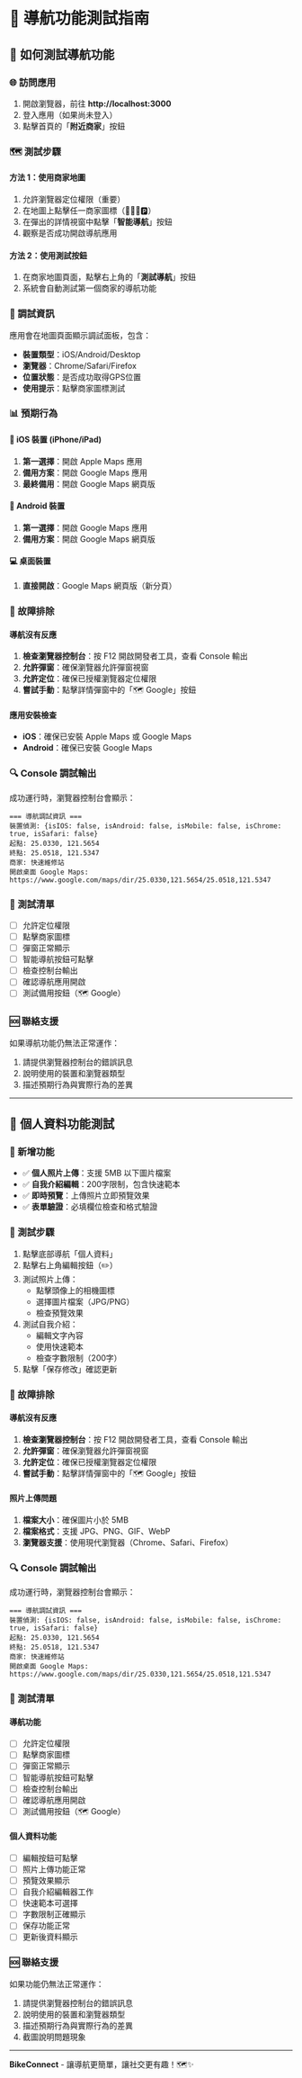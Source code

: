 # 🧭 導航功能測試指南

## 📱 如何測試導航功能

### 🌐 訪問應用
1. 開啟瀏覽器，前往 **http://localhost:3000**
2. 登入應用（如果尚未登入）
3. 點擊首頁的「**附近商家**」按鈕

### 🗺️ 測試步驟

#### 方法 1：使用商家地圖
1. 允許瀏覽器定位權限（重要）
2. 在地圖上點擊任一商家圖標（🔧🏪⛽🅿️）
3. 在彈出的詳情視窗中點擊「**智能導航**」按鈕
4. 觀察是否成功開啟導航應用

#### 方法 2：使用測試按鈕
1. 在商家地圖頁面，點擊右上角的「**測試導航**」按鈕
2. 系統會自動測試第一個商家的導航功能

### 🔧 調試資訊

應用會在地圖頁面顯示調試面板，包含：
- **裝置類型**：iOS/Android/Desktop
- **瀏覽器**：Chrome/Safari/Firefox
- **位置狀態**：是否成功取得GPS位置
- **使用提示**：點擊商家圖標測試

### 📊 預期行為

#### 🍎 iOS 裝置 (iPhone/iPad)
1. **第一選擇**：開啟 Apple Maps 應用
2. **備用方案**：開啟 Google Maps 應用
3. **最終備用**：開啟 Google Maps 網頁版

#### 🤖 Android 裝置
1. **第一選擇**：開啟 Google Maps 應用
2. **備用方案**：開啟 Google Maps 網頁版

#### 💻 桌面裝置
1. **直接開啟**：Google Maps 網頁版（新分頁）

### 🐛 故障排除

#### 導航沒有反應
1. **檢查瀏覽器控制台**：按 F12 開啟開發者工具，查看 Console 輸出
2. **允許彈窗**：確保瀏覽器允許彈窗視窗
3. **允許定位**：確保已授權瀏覽器定位權限
4. **嘗試手動**：點擊詳情彈窗中的「🗺️ Google」按鈕

#### 應用安裝檢查
- **iOS**：確保已安裝 Apple Maps 或 Google Maps
- **Android**：確保已安裝 Google Maps

### 🔍 Console 調試輸出

成功運行時，瀏覽器控制台會顯示：
```
=== 導航調試資訊 ===
裝置偵測: {isIOS: false, isAndroid: false, isMobile: false, isChrome: true, isSafari: false}
起點: 25.0330, 121.5654
終點: 25.0518, 121.5347
商家: 快速維修站
開啟桌面 Google Maps: https://www.google.com/maps/dir/25.0330,121.5654/25.0518,121.5347
```

### 📝 測試清單

- [ ] 允許定位權限
- [ ] 點擊商家圖標
- [ ] 彈窗正常顯示
- [ ] 智能導航按鈕可點擊
- [ ] 檢查控制台輸出
- [ ] 確認導航應用開啟
- [ ] 測試備用按鈕（🗺️ Google）

### 🆘 聯絡支援

如果導航功能仍無法正常運作：
1. 請提供瀏覽器控制台的錯誤訊息
2. 說明使用的裝置和瀏覽器類型
3. 描述預期行為與實際行為的差異

---

## 👤 個人資料功能測試

### 🎯 新增功能
- ✅ **個人照片上傳**：支援 5MB 以下圖片檔案
- ✅ **自我介紹編輯**：200字限制，包含快速範本
- ✅ **即時預覽**：上傳照片立即預覽效果
- ✅ **表單驗證**：必填欄位檢查和格式驗證

### 📝 測試步驟
1. 點擊底部導航「個人資料」
2. 點擊右上角編輯按鈕（✏️）
3. 測試照片上傳：
   - 點擊頭像上的相機圖標
   - 選擇圖片檔案（JPG/PNG）
   - 檢查預覽效果
4. 測試自我介紹：
   - 編輯文字內容
   - 使用快速範本
   - 檢查字數限制（200字）
5. 點擊「保存修改」確認更新

### 🐛 故障排除

#### 導航沒有反應
1. **檢查瀏覽器控制台**：按 F12 開啟開發者工具，查看 Console 輸出
2. **允許彈窗**：確保瀏覽器允許彈窗視窗
3. **允許定位**：確保已授權瀏覽器定位權限
4. **嘗試手動**：點擊詳情彈窗中的「🗺️ Google」按鈕

#### 照片上傳問題
1. **檔案大小**：確保圖片小於 5MB
2. **檔案格式**：支援 JPG、PNG、GIF、WebP
3. **瀏覽器支援**：使用現代瀏覽器（Chrome、Safari、Firefox）

### 🔍 Console 調試輸出

成功運行時，瀏覽器控制台會顯示：
```
=== 導航調試資訊 ===
裝置偵測: {isIOS: false, isAndroid: false, isMobile: false, isChrome: true, isSafari: false}
起點: 25.0330, 121.5654
終點: 25.0518, 121.5347
商家: 快速維修站
開啟桌面 Google Maps: https://www.google.com/maps/dir/25.0330,121.5654/25.0518,121.5347
```

### 📝 測試清單

#### 導航功能
- [ ] 允許定位權限
- [ ] 點擊商家圖標
- [ ] 彈窗正常顯示
- [ ] 智能導航按鈕可點擊
- [ ] 檢查控制台輸出
- [ ] 確認導航應用開啟
- [ ] 測試備用按鈕（🗺️ Google）

#### 個人資料功能
- [ ] 編輯按鈕可點擊
- [ ] 照片上傳功能正常
- [ ] 預覽效果顯示
- [ ] 自我介紹編輯器工作
- [ ] 快速範本可選擇
- [ ] 字數限制正確顯示
- [ ] 保存功能正常
- [ ] 更新後資料顯示

### 🆘 聯絡支援

如果功能仍無法正常運作：
1. 請提供瀏覽器控制台的錯誤訊息
2. 說明使用的裝置和瀏覽器類型
3. 描述預期行為與實際行為的差異
4. 截圖說明問題現象

---
**BikeConnect** - 讓導航更簡單，讓社交更有趣！🗺️✨ 